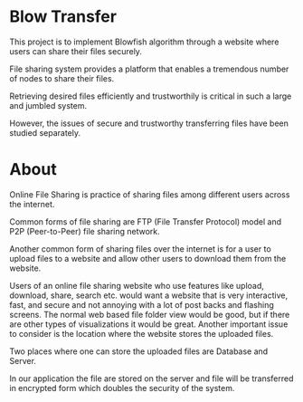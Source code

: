 # Blow Transfer 

 This project is to implement Blowfish algorithm through a website where users can share their files securely. 

 File sharing system provides a platform that enables a tremendous number of nodes to share their files.  

 Retrieving desired files efficiently and trustworthily is critical in such a large and jumbled system.

 However, the issues of secure and trustworthy transferring files have been studied separately.
 
 
# About      
 Online File Sharing is practice of sharing files among different users across the internet.

 Common forms of file sharing are FTP (File Transfer Protocol) model and P2P (Peer-to-Peer) file sharing network. 
 
 Another common form of sharing files over the internet is for a user to upload files to a website and allow other users to download them from the website. 

 Users of an online file sharing website who use features like upload, download, share, search etc. would want a website that is very interactive, fast, and secure and not annoying with a lot of post backs and flashing screens. The normal web based file folder view would be good, but if there are other types of visualizations it would be great. Another important issue to consider is the location where the website stores the uploaded files. 
 
 Two places where one can store the uploaded files are Database and Server.

 In our application the file are stored on the server and file will be transferred in encrypted form which doubles the security of the system.
